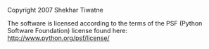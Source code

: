 Copyright 2007 Shekhar Tiwatne

The software is licensed according to the terms of the PSF (Python Software Foundation) license found here: http://www.python.org/psf/license/